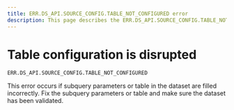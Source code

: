 ```yaml
---
title: ERR.DS_API.SOURCE_CONFIG.TABLE_NOT_CONFIGURED error
description: This page describes the ERR.DS_API.SOURCE_CONFIG.TABLE_NOT_CONFIGURED error.
---
```


# Table configuration is disrupted

`ERR.DS_API.SOURCE_CONFIG.TABLE_NOT_CONFIGURED`

This error occurs if subquery parameters or table in the dataset are filled incorrectly. Fix the subquery parameters or table and make sure the dataset has been validated.
